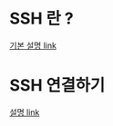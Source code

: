 # SSH 란 ?

[기본 설명 link](https://jootc.com/p/201808031460)



# SSH 연결하기

[설명 link](https://jootc.com/p/201808031462)



